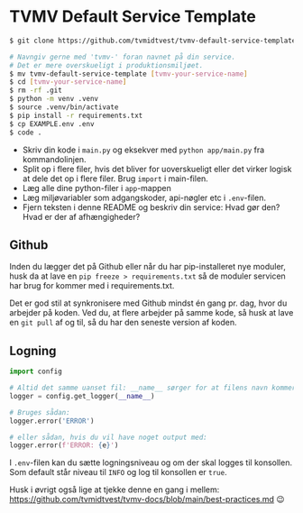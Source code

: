 # TVMV Default Service Template

```bash
$ git clone https://github.com/tvmidtvest/tvmv-default-service-template.git

# Navngiv gerne med 'tvmv-' foran navnet på din service.
# Det er mere overskueligt i produktionsmiljøet.
$ mv tvmv-default-service-template [tvmv-your-service-name]
$ cd [tvmv-your-service-name]
$ rm -rf .git
$ python -m venv .venv
$ source .venv/bin/activate
$ pip install -r requirements.txt
$ cp EXAMPLE.env .env
$ code .
```

- Skriv din kode i `main.py` og eksekver med `python app/main.py` fra kommandolinjen.
- Split op i flere filer, hvis det bliver for uoverskueligt eller det virker logisk at dele det op i flere filer. Brug `import` i main-filen.
- Læg alle dine python-filer i `app`-mappen
- Læg miljøvariabler som adgangskoder, api-nøgler etc i `.env`-filen.
- Fjern teksten i denne README og beskriv din service: Hvad gør den? Hvad er der af afhængigheder?

## Github

Inden du lægger det på Github eller når du har pip-installeret nye moduler, husk da at lave en `pip freeze > requirements.txt` så de moduler servicen har brug for kommer med i requirements.txt.

Det er god stil at synkronisere med Github mindst én gang pr. dag, hvor du arbejder på koden. Ved du, at flere arbejder på samme kode, så husk at lave en `git pull` af og til, så du har den seneste version af koden.

## Logning

```python
import config

# Altid det samme uanset fil: __name__ sørger for at filens navn kommer med i loggen.
logger = config.get_logger(__name__)

# Bruges sådan:
logger.error('ERROR')

# eller sådan, hvis du vil have noget output med:
logger.error(f'ERROR: {e}')
```

I `.env`-filen kan du sætte logningsniveau og om der skal logges til konsollen. Som default står niveau til `INFO` og log til konsollen er `true`.

Husk i øvrigt også lige at tjekke denne en gang i mellem: https://github.com/tvmidtvest/tvmv-docs/blob/main/best-practices.md 😉
